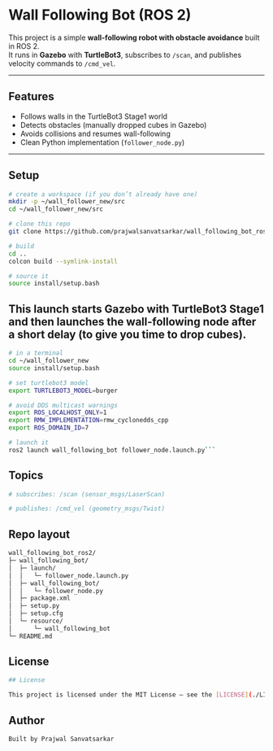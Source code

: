 # Wall Following Bot (ROS 2)

This project is a simple **wall-following robot with obstacle avoidance** built in ROS 2.  
It runs in **Gazebo** with **TurtleBot3**, subscribes to `/scan`, and publishes velocity commands to `/cmd_vel`.

---

## Features
- Follows walls in the TurtleBot3 Stage1 world
- Detects obstacles (manually dropped cubes in Gazebo)
- Avoids collisions and resumes wall-following
- Clean Python implementation (`follower_node.py`)

---

## Setup

```bash
# create a workspace (if you don’t already have one)
mkdir -p ~/wall_follower_new/src
cd ~/wall_follower_new/src

# clone this repo
git clone https://github.com/prajwalsanvatsarkar/wall_following_bot_ros2.git

# build
cd ..
colcon build --symlink-install

# source it
source install/setup.bash
```

## This launch starts Gazebo with TurtleBot3 Stage1 and then launches the wall-following node after a short delay (to give you time to drop cubes).
```bash
# in a terminal
cd ~/wall_follower_new
source install/setup.bash

# set turtlebot3 model
export TURTLEBOT3_MODEL=burger

# avoid DDS multicast warnings
export ROS_LOCALHOST_ONLY=1
export RMW_IMPLEMENTATION=rmw_cyclonedds_cpp
export ROS_DOMAIN_ID=7

# launch it
ros2 launch wall_following_bot follower_node.launch.py```
```
## Topics
```bash
# subscribes: /scan (sensor_msgs/LaserScan)
```
```bash
# publishes: /cmd_vel (geometry_msgs/Twist)
```

## Repo layout
```bash
wall_following_bot_ros2/
├─ wall_following_bot/
│  ├─ launch/
│  │   └─ follower_node.launch.py
│  ├─ wall_following_bot/
│  │   └─ follower_node.py
│  ├─ package.xml
│  ├─ setup.py
│  ├─ setup.cfg
│  └─ resource/
│      └─ wall_following_bot
└─ README.md
```

## License
```bash
## License

This project is licensed under the MIT License – see the [LICENSE](./LICENSE) file for details.

```
## Author
```bash
Built by Prajwal Sanvatsarkar
```
